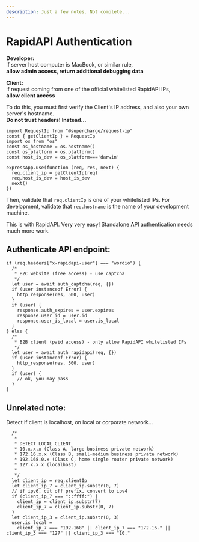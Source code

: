 ```yaml
---
description: Just a few notes. Not complete...
---
```


# RapidAPI Authentication

**Developer:**  
if server host computer is MacBook, or similar rule,  
**allow admin access, return additional debugging data**

**Client:**  
if request coming from one of the official whitelisted RapidAPI IPs,  
**allow client access**

To do this, you must first verify the Client's IP address, and also your own server's hostname.   
**Do not trust headers! Instead...**

```text
import RequestIp from "@supercharge/request-ip"
const { getClientIp } = RequestIp
import os from "os"
const os_hostname = os.hostname()
const os_platform = os.platform()
const host_is_dev = os_platform==='darwin'

expressApp.use(function (req, res, next) {
  req.client_ip = getClientIp(req)
  req.host_is_dev = host_is_dev
  next()
})
```

Then, validate that `req.clientIp` is one of your whitelisted IPs. For development, validate that `req.hostname` is the name of your development machine. 

This is with RapidAPI. Very very easy! Standalone API authentication needs much more work.

## Authenticate API endpoint:

```text
if (req.headers["x-rapidapi-user"] === "wordio") {
  /*
   * B2C website (free access) - use captcha
   */
  let user = await auth_captcha(req, {})
  if (user instanceof Error) {
    http_response(res, 500, user)
  }
  if (user) {
    response.auth_expires = user.expires
    response.user_id = user.id
    response.user_is_local = user.is_local
  }
} else {
  /*
   * B2B client (paid access) - only allow RapidAPI whitelisted IPs
   */
  let user = await auth_rapidapi(req, {})
  if (user instanceof Error) {
    http_response(res, 500, user)
  }
  if (user) {
    // ok, you may pass
  }
}
```

## Unrelated note:

Detect if client is localhost, on local or corporate network...

```text
  /*
   *
   * DETECT LOCAL CLIENT
   * 10.x.x.x (Class A, large business private network)
   * 172.16.x.x (Class B, small-medium business private network)
   * 192.168.0.x (Class C, home single router private network)
   * 127.x.x.x (localhost)
   *
   */
  let client_ip = req.clientIp
  let client_ip_7 = client_ip.substr(0, 7)
  // if ipv6, cut off prefix, convert to ipv4
  if (client_ip_7 === "::ffff:") {
    client_ip = client_ip.substr(7)
    client_ip_7 = client_ip.substr(0, 7)
  }
  let client_ip_3 = client_ip.substr(0, 3)
  user.is_local =
    client_ip_7 === "192.168" || client_ip_7 === "172.16." || client_ip_3 === "127" || client_ip_3 === "10."
```



